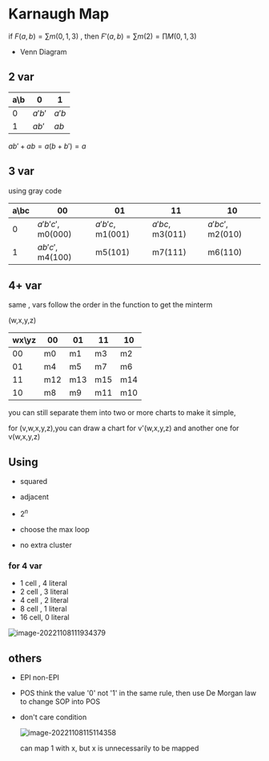 # Karnaugh Map

if $F(a,b)=\sum m(0,1,3)$ , then $F'(a,b)=\sum m(2)=\prod M(0,1,3)$

- Venn Diagram

## 2 var

| a\b  | 0      | 1     |
| ---- | ------ | ----- |
| 0    | $a'b'$ | $a'b$ |
| 1    | $ab'$  | $ab$  |

$ab'+ab=a(b+b')=a$

## 3 var

using gray code 

| a\bc | 00                | 01               | 11              | 10               |
| ---- | ----------------- | ---------------- | --------------- | ---------------- |
| 0    | $a'b'c'$, m0(000) | $a'b'c$, m1(001) | $a'bc$, m3(011) | $a'bc'$, m2(010) |
| 1    | $ab'c'$, m4(100)  | m5(101)          | m7(111)         | m6(110)          |

## 4+ var

same , vars follow the order in the function to get the minterm

(w,x,y,z)

| wx\yz | 00   | 01   | 11   | 10   |
| ----- | ---- | ---- | ---- | ---- |
| 00    | m0   | m1   | m3   | m2   |
| 01    | m4   | m5   | m7   | m6   |
| 11    | m12  | m13  | m15  | m14  |
| 10    | m8   | m9   | m11  | m10  |

you can still  separate them into two or more charts to make it simple,

for (v,w,x,y,z),you can draw a chart for v'(w,x,y,z) and another one for v(w,x,y,z)  

## Using

- squared
- adjacent

- $2^n$

- choose the max loop

- no extra cluster

### for 4 var

- 1 cell , 4 literal
- 2 cell , 3 literal
- 4 cell , 2 literal
- 8 cell , 1 literal
- 16 cell, 0 literal

![image-20221108111934379](../../../Pictures/study/g1s1/image-20221108111934379.png)

## others

- EPI non-EPI

- POS think the value '0' not '1' in the same rule, then use De Morgan law to change SOP into POS

- don't care condition

  ![image-20221108115114358](../../../Pictures/study/g1s1/image-20221108115114358.png)

  can map 1 with x, but x is unnecessarily to be mapped